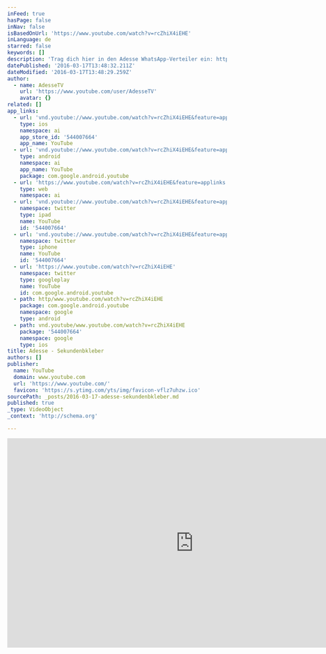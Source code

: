```yaml
---
inFeed: true
hasPage: false
inNav: false
isBasedOnUrl: 'https://www.youtube.com/watch?v=rcZhiX4iEHE'
inLanguage: de
starred: false
keywords: []
description: 'Trag dich hier in den Adesse WhatsApp-Verteiler ein: http://www.adessemusik.de Das Album "Fechnerstraße" erscheint am 25.03.2016, jetzt vorbestellen.'
datePublished: '2016-03-17T13:48:32.211Z'
dateModified: '2016-03-17T13:48:29.259Z'
author:
  - name: AdesseTV
    url: 'https://www.youtube.com/user/AdesseTV'
    avatar: {}
related: []
app_links:
  - url: 'vnd.youtube://www.youtube.com/watch?v=rcZhiX4iEHE&feature=applinks'
    type: ios
    namespace: ai
    app_store_id: '544007664'
    app_name: YouTube
  - url: 'vnd.youtube://www.youtube.com/watch?v=rcZhiX4iEHE&feature=applinks'
    type: android
    namespace: ai
    app_name: YouTube
    package: com.google.android.youtube
  - url: 'https://www.youtube.com/watch?v=rcZhiX4iEHE&feature=applinks'
    type: web
    namespace: ai
  - url: 'vnd.youtube://www.youtube.com/watch?v=rcZhiX4iEHE&feature=applinks'
    namespace: twitter
    type: ipad
    name: YouTube
    id: '544007664'
  - url: 'vnd.youtube://www.youtube.com/watch?v=rcZhiX4iEHE&feature=applinks'
    namespace: twitter
    type: iphone
    name: YouTube
    id: '544007664'
  - url: 'https://www.youtube.com/watch?v=rcZhiX4iEHE'
    namespace: twitter
    type: googleplay
    name: YouTube
    id: com.google.android.youtube
  - path: http/www.youtube.com/watch?v=rcZhiX4iEHE
    package: com.google.android.youtube
    namespace: google
    type: android
  - path: vnd.youtube/www.youtube.com/watch?v=rcZhiX4iEHE
    package: '544007664'
    namespace: google
    type: ios
title: Adesse - Sekundenbkleber
authors: []
publisher:
  name: YouTube
  domain: www.youtube.com
  url: 'https://www.youtube.com/'
  favicon: 'https://s.ytimg.com/yts/img/favicon-vflz7uhzw.ico'
sourcePath: _posts/2016-03-17-adesse-sekundenbkleber.md
published: true
_type: VideoObject
_context: 'http://schema.org'

---
```

<iframe src="https://cdn.embedly.com/widgets/media.html?src=https%3A%2F%2Fwww.youtube.com%2Fembed%2FrcZhiX4iEHE%3Ffeature%3Doembed&amp;url=https%3A%2F%2Fwww.youtube.com%2Fwatch%3Fv%3DrcZhiX4iEHE&amp;image=https%3A%2F%2Fi.ytimg.com%2Fvi%2FrcZhiX4iEHE%2Fhqdefault.jpg&amp;key=b7d04c9b404c499eba89ee7072e1c4f7&amp;type=text%2Fhtml&amp;schema=youtube" width="854" height="480" scrolling="no" frameborder="0" allowfullscreen="allowfullscreen" style=""></iframe>